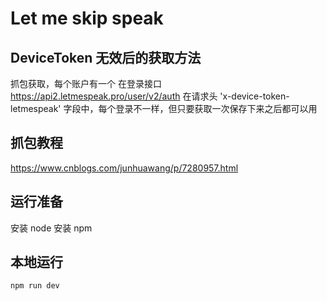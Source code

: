 
# Let me skip speak


## DeviceToken 无效后的获取方法
抓包获取，每个账户有一个
在登录接口 https://api2.letmespeak.pro/user/v2/auth
在请求头 'x-device-token-letmespeak' 字段中，每个登录不一样，但只要获取一次保存下来之后都可以用

## 抓包教程
https://www.cnblogs.com/junhuawang/p/7280957.html

## 运行准备
安装 node 
安装 npm

## 本地运行
```
npm run dev
```
